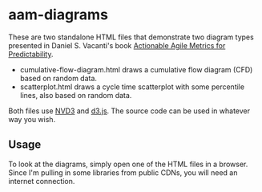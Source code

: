 # aam-diagrams

These are two standalone HTML files that demonstrate two diagram types presented 
in Daniel S. Vacanti's book [Actionable Agile Metrics for Predictability](https://leanpub.com/actionableagilemetrics).

- cumulative-flow-diagram.html draws a cumulative flow diagram (CFD) based on random data.
- scatterplot.html draws a cycle time scatterplot with some percentile lines, also based on random data. 

Both files use [NVD3](http://nvd3.org/) and [d3.js](https://d3js.org/). The 
source code can be used in whatever way you wish. 

## Usage

To look at the diagrams, simply open one of the HTML files in a browser. Since 
I'm pulling in some libraries from public CDNs, you will need an internet
connection.
